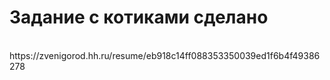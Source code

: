# Задание с котиками сделано
<br>
https://zvenigorod.hh.ru/resume/eb918c14ff088353350039ed1f6b4f49386278